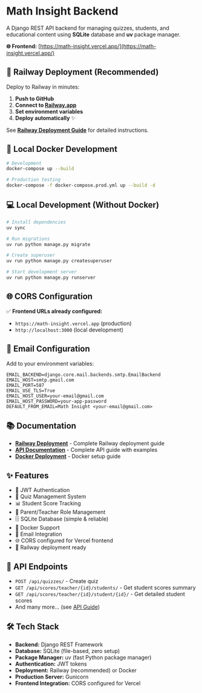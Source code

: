 # Math Insight Backend

A Django REST API backend for managing quizzes, students, and educational content using **SQLite** database and **uv** package manager.

**🌐 Frontend:** [https://math-insight.vercel.app/](https://math-insight.vercel.app/)

## 🚀 Railway Deployment (Recommended)

Deploy to Railway in minutes:

1. **Push to GitHub**
2. **Connect to [Railway.app](https://railway.app/)**
3. **Set environment variables**
4. **Deploy automatically** ✨

See **[Railway Deployment Guide](RAILWAY_DEPLOYMENT.md)** for detailed instructions.

## 🐳 Local Docker Development

```bash
# Development
docker-compose up --build

# Production testing
docker-compose -f docker-compose.prod.yml up --build -d
```

## 💻 Local Development (Without Docker)

```bash
# Install dependencies
uv sync

# Run migrations
uv run python manage.py migrate

# Create superuser
uv run python manage.py createsuperuser

# Start development server
uv run python manage.py runserver
```

## 🌐 CORS Configuration

✅ **Frontend URLs already configured:**
- `https://math-insight.vercel.app` (production)
- `http://localhost:3000` (local development)

## 📧 Email Configuration

Add to your environment variables:

```env
EMAIL_BACKEND=django.core.mail.backends.smtp.EmailBackend
EMAIL_HOST=smtp.gmail.com
EMAIL_PORT=587
EMAIL_USE_TLS=True
EMAIL_HOST_USER=your-email@gmail.com
EMAIL_HOST_PASSWORD=your-app-password
DEFAULT_FROM_EMAIL=Math Insight <your-email@gmail.com>
```

## 📚 Documentation

- **[Railway Deployment](RAILWAY_DEPLOYMENT.md)** - Complete Railway deployment guide
- **[API Documentation](QUIZ_API_GUIDE.md)** - Complete API guide with examples
- **[Docker Deployment](DOCKER_DEPLOYMENT.md)** - Docker setup guide

## ✨ Features

- 🔐 JWT Authentication
- 📝 Quiz Management System
- 📊 Student Score Tracking
- 👥 Parent/Teacher Role Management
- 🗄️ SQLite Database (simple & reliable)
- 🐳 Docker Support
- 📧 Email Integration
- 🌐 CORS configured for Vercel frontend
- 🚀 Railway deployment ready

## 📱 API Endpoints

- `POST /api/quizzes/` - Create quiz
- `GET /api/scores/teacher/{id}/students/` - Get student scores summary
- `GET /api/scores/teacher/{id}/student/{id}/` - Get detailed student scores
- And many more... (see [API Guide](QUIZ_API_GUIDE.md))

## 🛠️ Tech Stack

- **Backend:** Django REST Framework
- **Database:** SQLite (file-based, zero setup)
- **Package Manager:** uv (fast Python package manager)
- **Authentication:** JWT tokens
- **Deployment:** Railway (recommended) or Docker
- **Production Server:** Gunicorn
- **Frontend Integration:** CORS configured for Vercel
